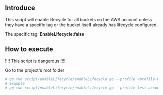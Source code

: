 ## Introduce

This script will enable lifecycle for all buckets on the AWS account unless they have a specific tag or the bucket itself already has lifecycle configured.

The specific tag: **EnableLifecycle:false**


## How to execute

!!!! This script is dangerous !!!! 

Go to the project's root folder
```sh
# go run script/enableLifecycle/enableLifecycle.go --profile <profile-name>
# example
# go run script/enableLifecycle/enableLifecycle.go --profile test-account
```